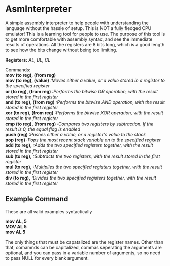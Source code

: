 # AsmInterpreter
A simple assembly interpreter to help people with understanding the language without the hassle of setup.
This is NOT a fully fledged CPU emulator! This is a learning tool for people to use. The purpose of this tool
is to get more comfortable with assembly syntax, and see the immediate results of operations. All the 
registers are 8 bits long, which is a good length to see how the bits change without being too limiting.

**Registers:** *AL, BL, CL*  

Commands:  
**mov   (to reg), (from reg)**  
**mov   (to reg), (value)**       *:Moves either a value, or a value stored in a register to the specified register*  
**or    (to reg), (from reg)**    *:Performs the bitwise OR operation, with the result stored in the first register*  
**and   (to reg), (from reg)**    *:Performs the bitwise AND operation, with the result stored in the first register*  
**xor   (to reg), (from reg)**    *:Performs the bitwise XOR operation, with the result stored in the first register*  
**cmp   (to reg), (from reg)**    *:Compares two registers by subtraction. If the result is 0, the equal flag is enabled*  
**push  (reg)**        *:Pushes either a value, or a register's value to the stack*  
**pop   (reg)**        *:Pops the most recent stack variable on to the specified register*  
**add   (to reg),**    *:Adds the two specified registers together, with the result stored in the first register*  
**sub   (to reg),**    *:Subtracts the two registers, with the result stored in the first register*  
**mul   (to reg),**    *:Multiplies the two specified registers together, with the result stored in the first register*  
**div   (to reg),**    *:Divides the two specified registers together, with the result stored in the first register* 

## Example Command  
These are all valid examples syntactically

**mov AL, 5**  
**MOV AL  5**  
**mov AL  5**  

The only things that must be capatalized are the register names. Other than that, comamnds can be capitalized, commas seperating the arguments are optional, and you can pass in a variable number of arguments, so no need to pass NULL for every blank argument. 

